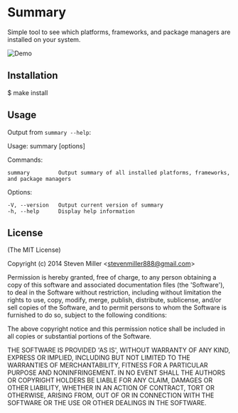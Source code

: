 # Summary

Simple tool to see which platforms, frameworks, and package managers are installed on your system.

![Demo](http://cl.ly/image/2C1s2M1C2z0G/Screen%20Shot%202014-11-18%20at%2012.43.47%20PM.png)

## Installation

$ make install

## Usage

Output from `summary --help`:

  Usage: summary [options]

  Commands:

    summary         Output summary of all installed platforms, frameworks, and package managers

  Options:

    -V, --version   Output current version of summary
    -h, --help      Display help information

## License

(The MIT License)

Copyright (c) 2014 Steven Miller &lt;stevenmiller888@gmail.com&gt;

Permission is hereby granted, free of charge, to any person obtaining a copy of this software and associated documentation files (the 'Software'), to deal in the Software without restriction, including without limitation the rights to use, copy, modify, merge, publish, distribute, sublicense, and/or sell copies of the Software, and to permit persons to whom the Software is furnished to do so, subject to the following conditions:

The above copyright notice and this permission notice shall be included in all copies or substantial portions of the Software.

THE SOFTWARE IS PROVIDED 'AS IS', WITHOUT WARRANTY OF ANY KIND, EXPRESS OR IMPLIED, INCLUDING BUT NOT LIMITED TO THE WARRANTIES OF MERCHANTABILITY, FITNESS FOR A PARTICULAR PURPOSE AND NONINFRINGEMENT. IN NO EVENT SHALL THE AUTHORS OR COPYRIGHT HOLDERS BE LIABLE FOR ANY CLAIM, DAMAGES OR OTHER LIABILITY, WHETHER IN AN ACTION OF CONTRACT, TORT OR OTHERWISE, ARISING FROM, OUT OF OR IN CONNECTION WITH THE SOFTWARE OR THE USE OR OTHER DEALINGS IN THE SOFTWARE.
